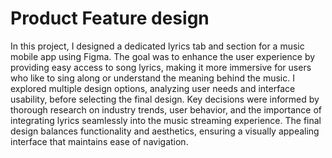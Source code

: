 # Product Feature design
In this project, I designed a dedicated lyrics tab and section for a music mobile app using Figma. The goal was to enhance the user experience by providing easy access to song lyrics, making it more immersive for users who like to sing along or understand the meaning behind the music. I explored multiple design options, analyzing user needs and interface usability, before selecting the final design. Key decisions were informed by thorough research on industry trends, user behavior, and the importance of integrating lyrics seamlessly into the music streaming experience. The final design balances functionality and aesthetics, ensuring a visually appealing interface that maintains ease of navigation.
